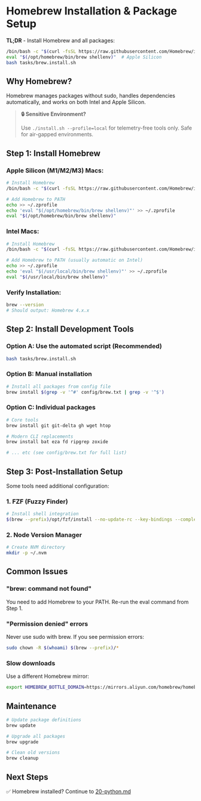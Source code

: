 # Homebrew Installation & Package Setup

**TL;DR** - Install Homebrew and all packages:
```bash
/bin/bash -c "$(curl -fsSL https://raw.githubusercontent.com/Homebrew/install/HEAD/install.sh)"
eval "$(/opt/homebrew/bin/brew shellenv)"  # Apple Silicon
bash tasks/brew.install.sh
```

## Why Homebrew?

Homebrew manages packages without sudo, handles dependencies automatically, and works on both Intel and Apple Silicon.

> **🔒 Sensitive Environment?**
>
> Use `./install.sh --profile=local` for telemetry-free tools only.
> Safe for air-gapped environments.

## Step 1: Install Homebrew

### Apple Silicon (M1/M2/M3) Macs:
```bash
# Install Homebrew
/bin/bash -c "$(curl -fsSL https://raw.githubusercontent.com/Homebrew/install/HEAD/install.sh)"

# Add Homebrew to PATH
echo >> ~/.zprofile
echo 'eval "$(/opt/homebrew/bin/brew shellenv)"' >> ~/.zprofile
eval "$(/opt/homebrew/bin/brew shellenv)"
```

### Intel Macs:
```bash
# Install Homebrew
/bin/bash -c "$(curl -fsSL https://raw.githubusercontent.com/Homebrew/install/HEAD/install.sh)"

# Add Homebrew to PATH (usually automatic on Intel)
echo >> ~/.zprofile
echo 'eval "$(/usr/local/bin/brew shellenv)"' >> ~/.zprofile
eval "$(/usr/local/bin/brew shellenv)"
```

### Verify Installation:
```bash
brew --version
# Should output: Homebrew 4.x.x
```

## Step 2: Install Development Tools

### Option A: Use the automated script (Recommended)
```bash
bash tasks/brew.install.sh
```

### Option B: Manual installation
```bash
# Install all packages from config file
brew install $(grep -v '^#' config/brew.txt | grep -v '^$')
```

### Option C: Individual packages
```bash
# Core tools
brew install git git-delta gh wget htop

# Modern CLI replacements
brew install bat eza fd ripgrep zoxide

# ... etc (see config/brew.txt for full list)
```

## Step 3: Post-Installation Setup

Some tools need additional configuration:

### 1. FZF (Fuzzy Finder)
```bash
# Install shell integration
$(brew --prefix)/opt/fzf/install --no-update-rc --key-bindings --completion
```

### 2. Node Version Manager
```bash
# Create NVM directory
mkdir -p ~/.nvm
```

## Common Issues

### "brew: command not found"
You need to add Homebrew to your PATH. Re-run the eval command from Step 1.

### "Permission denied" errors
Never use sudo with brew. If you see permission errors:
```bash
sudo chown -R $(whoami) $(brew --prefix)/*
```

### Slow downloads
Use a different Homebrew mirror:
```bash
export HOMEBREW_BOTTLE_DOMAIN=https://mirrors.aliyun.com/homebrew/homebrew-bottles
```

## Maintenance

```bash
# Update package definitions
brew update

# Upgrade all packages
brew upgrade

# Clean old versions
brew cleanup
```

## Next Steps

✅ Homebrew installed? Continue to [20-python.md](20-python.md)
